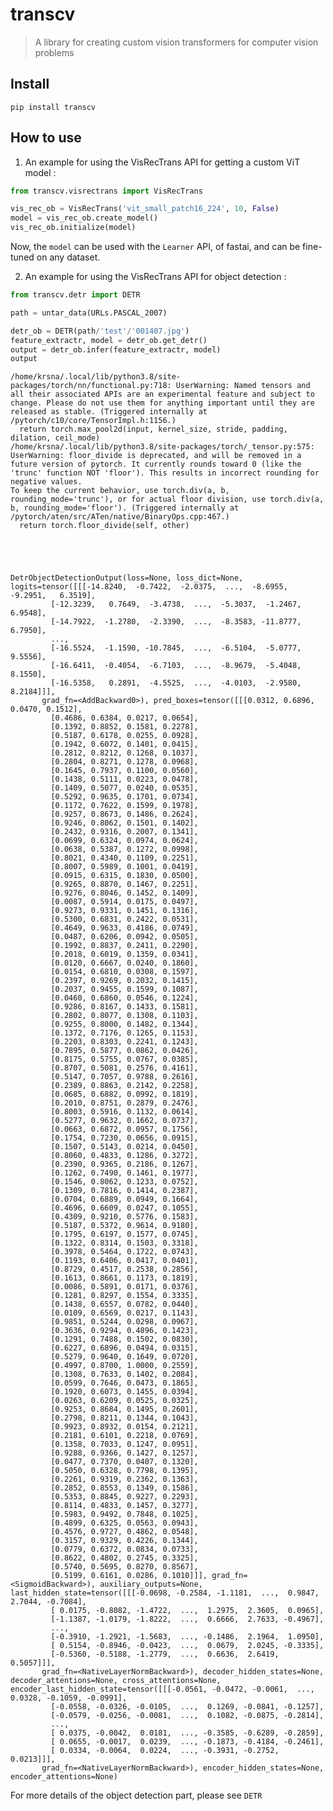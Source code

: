# transcv
> A library for creating custom vision transformers for computer vision problems


## Install

`pip install transcv`

## How to use

1. An example for using the VisRecTrans API for getting a custom ViT model :

```python
from transcv.visrectrans import VisRecTrans
```

```python
vis_rec_ob = VisRecTrans('vit_small_patch16_224', 10, False)
model = vis_rec_ob.create_model()
vis_rec_ob.initialize(model)
```

Now, the `model` can be used with the `Learner` API, of fastai, and can be fine-tuned on any dataset.

2. An example for using the VisRecTrans API for object detection :

```python
from transcv.detr import DETR
```

```python
path = untar_data(URLs.PASCAL_2007)
```

```python
detr_ob = DETR(path/'test'/'001407.jpg')
feature_extractr, model = detr_ob.get_detr()
output = detr_ob.infer(feature_extractr, model)
output
```

    /home/krsna/.local/lib/python3.8/site-packages/torch/nn/functional.py:718: UserWarning: Named tensors and all their associated APIs are an experimental feature and subject to change. Please do not use them for anything important until they are released as stable. (Triggered internally at  /pytorch/c10/core/TensorImpl.h:1156.)
      return torch.max_pool2d(input, kernel_size, stride, padding, dilation, ceil_mode)
    /home/krsna/.local/lib/python3.8/site-packages/torch/_tensor.py:575: UserWarning: floor_divide is deprecated, and will be removed in a future version of pytorch. It currently rounds toward 0 (like the 'trunc' function NOT 'floor'). This results in incorrect rounding for negative values.
    To keep the current behavior, use torch.div(a, b, rounding_mode='trunc'), or for actual floor division, use torch.div(a, b, rounding_mode='floor'). (Triggered internally at  /pytorch/aten/src/ATen/native/BinaryOps.cpp:467.)
      return torch.floor_divide(self, other)





    DetrObjectDetectionOutput(loss=None, loss_dict=None, logits=tensor([[[-14.8240,  -0.7422,  -2.0375,  ...,  -8.6955,  -9.2951,   6.3519],
             [-12.3239,   0.7649,  -3.4738,  ...,  -5.3037,  -1.2467,   6.9548],
             [-14.7922,  -1.2780,  -2.3390,  ...,  -8.3583, -11.8777,   6.7950],
             ...,
             [-16.5524,  -1.1590, -10.7845,  ...,  -6.5104,  -5.0777,   9.5556],
             [-16.6411,  -0.4054,  -6.7103,  ...,  -8.9679,  -5.4048,   8.1550],
             [-16.5358,   0.2891,  -4.5525,  ...,  -4.0103,  -2.9580,   8.2184]]],
           grad_fn=<AddBackward0>), pred_boxes=tensor([[[0.0312, 0.6896, 0.0470, 0.1512],
             [0.4686, 0.6384, 0.0217, 0.0654],
             [0.1392, 0.8852, 0.1581, 0.2278],
             [0.5187, 0.6178, 0.0255, 0.0928],
             [0.1942, 0.6072, 0.1401, 0.0415],
             [0.2812, 0.8212, 0.1268, 0.1037],
             [0.2804, 0.8271, 0.1278, 0.0968],
             [0.1645, 0.7937, 0.1100, 0.0560],
             [0.1438, 0.5111, 0.0223, 0.0478],
             [0.1409, 0.5077, 0.0240, 0.0535],
             [0.5292, 0.9635, 0.1701, 0.0734],
             [0.1172, 0.7622, 0.1599, 0.1978],
             [0.9257, 0.8673, 0.1486, 0.2624],
             [0.9246, 0.8062, 0.1501, 0.1402],
             [0.2432, 0.9316, 0.2007, 0.1341],
             [0.0699, 0.6324, 0.0974, 0.0624],
             [0.0638, 0.5387, 0.1272, 0.0998],
             [0.8021, 0.4340, 0.1109, 0.2251],
             [0.8007, 0.5989, 0.1001, 0.0419],
             [0.0915, 0.6315, 0.1830, 0.0500],
             [0.9265, 0.8870, 0.1467, 0.2251],
             [0.9276, 0.8046, 0.1452, 0.1409],
             [0.0087, 0.5914, 0.0175, 0.0497],
             [0.9273, 0.9331, 0.1451, 0.1316],
             [0.5300, 0.6831, 0.2422, 0.0531],
             [0.4649, 0.9633, 0.4186, 0.0749],
             [0.0487, 0.6206, 0.0942, 0.0505],
             [0.1992, 0.8837, 0.2411, 0.2290],
             [0.2018, 0.6019, 0.1359, 0.0341],
             [0.0120, 0.6667, 0.0240, 0.1860],
             [0.0154, 0.6810, 0.0308, 0.1597],
             [0.2397, 0.9269, 0.2032, 0.1415],
             [0.2037, 0.9455, 0.1599, 0.1087],
             [0.0460, 0.6860, 0.0546, 0.1224],
             [0.9286, 0.8167, 0.1433, 0.1581],
             [0.2802, 0.8077, 0.1308, 0.1103],
             [0.9255, 0.8000, 0.1482, 0.1344],
             [0.1372, 0.7176, 0.1265, 0.1153],
             [0.2203, 0.8303, 0.2241, 0.1243],
             [0.7895, 0.5877, 0.0862, 0.0426],
             [0.8175, 0.5755, 0.0767, 0.0385],
             [0.8707, 0.5081, 0.2576, 0.4161],
             [0.5147, 0.7057, 0.9788, 0.2616],
             [0.2389, 0.8863, 0.2142, 0.2258],
             [0.0685, 0.6882, 0.0992, 0.1819],
             [0.2010, 0.8751, 0.2879, 0.2476],
             [0.8003, 0.5916, 0.1132, 0.0614],
             [0.5277, 0.9632, 0.1662, 0.0737],
             [0.0663, 0.6872, 0.0957, 0.1756],
             [0.1754, 0.7230, 0.0656, 0.0915],
             [0.1507, 0.5143, 0.0214, 0.0450],
             [0.8060, 0.4833, 0.1286, 0.3272],
             [0.2390, 0.9365, 0.2186, 0.1267],
             [0.1262, 0.7490, 0.1461, 0.1977],
             [0.1546, 0.8062, 0.1233, 0.0752],
             [0.1309, 0.7816, 0.1414, 0.2387],
             [0.0704, 0.6889, 0.0949, 0.1664],
             [0.4696, 0.6609, 0.0247, 0.1055],
             [0.4309, 0.9210, 0.5776, 0.1583],
             [0.5187, 0.5372, 0.9614, 0.9180],
             [0.1795, 0.6197, 0.1577, 0.0745],
             [0.1322, 0.8314, 0.1503, 0.3318],
             [0.3978, 0.5464, 0.1722, 0.0743],
             [0.1193, 0.6406, 0.0417, 0.0401],
             [0.8729, 0.4517, 0.2538, 0.2856],
             [0.1613, 0.8661, 0.1173, 0.1819],
             [0.0086, 0.5891, 0.0171, 0.0376],
             [0.1281, 0.8297, 0.1554, 0.3335],
             [0.1438, 0.6557, 0.0782, 0.0440],
             [0.0109, 0.6569, 0.0217, 0.1143],
             [0.9851, 0.5244, 0.0298, 0.0967],
             [0.3636, 0.9294, 0.4896, 0.1423],
             [0.1291, 0.7488, 0.1502, 0.0830],
             [0.6227, 0.6896, 0.0494, 0.0315],
             [0.5279, 0.9640, 0.1649, 0.0720],
             [0.4997, 0.8700, 1.0000, 0.2559],
             [0.1308, 0.7633, 0.1402, 0.2084],
             [0.0599, 0.7646, 0.0473, 0.1865],
             [0.1920, 0.6073, 0.1455, 0.0394],
             [0.0263, 0.6209, 0.0525, 0.0325],
             [0.9253, 0.8684, 0.1495, 0.2601],
             [0.2798, 0.8211, 0.1344, 0.1043],
             [0.9923, 0.8932, 0.0154, 0.2121],
             [0.2181, 0.6101, 0.2218, 0.0769],
             [0.1358, 0.7033, 0.1247, 0.0951],
             [0.9288, 0.9366, 0.1427, 0.1257],
             [0.0477, 0.7370, 0.0407, 0.1320],
             [0.5050, 0.6328, 0.7798, 0.1395],
             [0.2261, 0.9319, 0.2362, 0.1363],
             [0.2852, 0.8553, 0.1349, 0.1586],
             [0.5353, 0.8845, 0.9227, 0.2293],
             [0.8114, 0.4833, 0.1457, 0.3277],
             [0.5983, 0.9492, 0.7848, 0.1025],
             [0.4899, 0.6325, 0.0563, 0.0943],
             [0.4576, 0.9727, 0.4862, 0.0548],
             [0.3157, 0.9329, 0.4226, 0.1344],
             [0.0779, 0.6372, 0.0834, 0.0733],
             [0.8622, 0.4802, 0.2745, 0.3325],
             [0.5740, 0.5695, 0.8270, 0.8567],
             [0.5199, 0.6161, 0.0286, 0.1010]]], grad_fn=<SigmoidBackward>), auxiliary_outputs=None, last_hidden_state=tensor([[[-0.0698, -0.2584, -1.1181,  ...,  0.9847,  2.7044, -0.7084],
             [ 0.0175, -0.8082, -1.4722,  ...,  1.2975,  2.3605,  0.0965],
             [-1.1387, -1.0179, -1.8222,  ...,  0.6666,  2.7633, -0.4967],
             ...,
             [-0.3910, -1.2921, -1.5683,  ..., -0.1486,  2.1964,  1.0950],
             [ 0.5154, -0.8946, -0.0423,  ...,  0.0679,  2.0245, -0.3335],
             [-0.5360, -0.5188, -1.2779,  ...,  0.6636,  2.6419,  0.5057]]],
           grad_fn=<NativeLayerNormBackward>), decoder_hidden_states=None, decoder_attentions=None, cross_attentions=None, encoder_last_hidden_state=tensor([[[-0.0561, -0.0472, -0.0061,  ...,  0.0328, -0.1059, -0.0991],
             [-0.0558, -0.0326, -0.0105,  ...,  0.1269, -0.0841, -0.1257],
             [-0.0579, -0.0256, -0.0081,  ...,  0.1082, -0.0875, -0.2814],
             ...,
             [ 0.0375, -0.0042,  0.0181,  ..., -0.3585, -0.6289, -0.2859],
             [ 0.0655, -0.0017,  0.0239,  ..., -0.1873, -0.4184, -0.2461],
             [ 0.0334, -0.0064,  0.0224,  ..., -0.3931, -0.2752,  0.0213]]],
           grad_fn=<NativeLayerNormBackward>), encoder_hidden_states=None, encoder_attentions=None)



For more details of the object detection part, please see `DETR`
